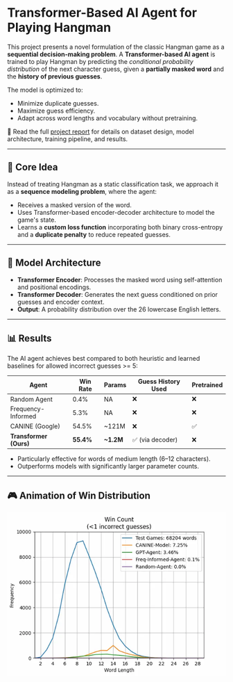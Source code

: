 # Transformer-Based AI Agent for Playing Hangman

<p>This project presents a novel formulation of the classic Hangman game as a <strong>sequential decision-making problem</strong>. A <strong>Transformer-based AI agent</strong> is trained to play Hangman by predicting the <em>conditional probability distribution</em> of the next character guess, given a <strong>partially masked word</strong> and the <strong>history of previous guesses</strong>.</p>

The model is optimized to:
- Minimize duplicate guesses.
- Maximize guess efficiency.
- Adapt across word lengths and vocabulary without pretraining.

📄 Read the full <a href="Report.pdf">project report</a> for details on dataset design, model architecture, training pipeline, and results.

---

## 🧠 Core Idea

Instead of treating Hangman as a static classification task, we approach it as a **sequence modeling problem**, where the agent:
- Receives a masked version of the word.
- Uses Transformer-based encoder-decoder architecture to model the game's state.
- Learns a **custom loss function** incorporating both binary cross-entropy and a **duplicate penalty** to reduce repeated guesses.

---

## 🧩 Model Architecture

- **Transformer Encoder**: Processes the masked word using self-attention and positional encodings.
- **Transformer Decoder**: Generates the next guess conditioned on prior guesses and encoder context.
- **Output**: A probability distribution over the 26 lowercase English letters.

---

## 📊 Results

The AI agent achieves best compared to both heuristic and learned baselines for allowed incorrect guesses >= 5:

| Agent              | Win Rate | Params | Guess History Used | Pretrained |
|-------------------|----------|--------|---------------------|------------|
| Random Agent       | 0.4%     | NA     | ❌                  | ❌         |
| Frequency-Informed | 5.3%     | NA     | ❌                  | ❌         |
| CANINE (Google)    | 54.5%    | ~121M  | ❌                  | ✅         |
| **Transformer (Ours)** | **55.4%** | **~1.2M**  | ✅ (via decoder)     | ❌         |

- Particularly effective for words of medium length (6–12 characters).
- Outperforms models with significantly larger parameter counts.

---

## 🎮 Animation of Win Distribution

<p align="center">
  <img src="hangman_win_distribution_animation.webp" alt="Result Image" />
</p>

